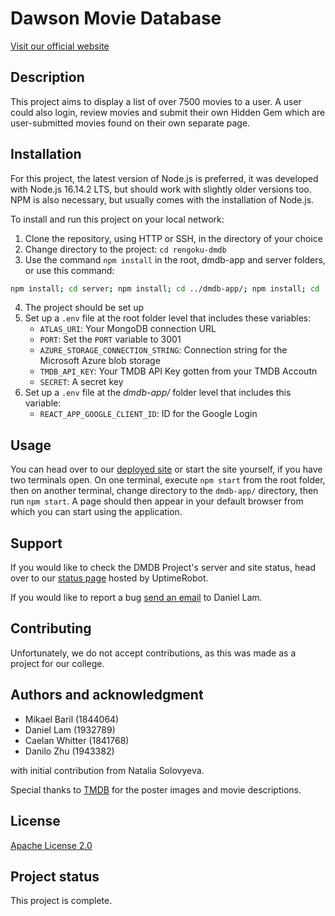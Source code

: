 # Dawson Movie Database

[Visit our official website](https://dmdb-project.herokuapp.com)

## Description
This project aims to display a list of over 7500 movies to a user. A user could also login, review movies and submit their own Hidden Gem which are user-submitted movies found on their own separate page.

## Installation
For this project, the latest version of Node.js is preferred, it was developed with Node.js 16.14.2 LTS, but should work with slightly older versions too.
NPM is also necessary, but usually comes with the installation of Node.js.

To install and run this project on your local network:
   1. Clone the repository, using HTTP or SSH, in the directory of your choice
   2. Change directory to the project: `cd rengoku-dmdb`
   3. Use the command `npm install` in the root, dmdb-app and server folders, or use this command:
   ```sh
   npm install; cd server; npm install; cd ../dmdb-app/; npm install; cd .. 
   ```
   4. The project should be set up
   5. Set up a `.env` file at the root folder level that includes these variables:
      - `ATLAS_URI`: Your MongoDB connection URL
      - `PORT`: Set the `PORT` variable to 3001
      - `AZURE_STORAGE_CONNECTION_STRING`: Connection string for the Microsoft Azure blob storage
      - `TMDB_API_KEY`: Your TMDB API Key gotten from your TMDB Accoutn
      - `SECRET`: A secret key
   6. Set up a `.env` file at the *dmdb-app/* folder level that includes this variable:
      - `REACT_APP_GOOGLE_CLIENT_ID`: ID for the Google Login

## Usage
You can head over to our [deployed site](https://dmdb-project.herokuapp.com) or start the site yourself, if you have two terminals open. On one terminal, execute `npm start` from the root folder, then on another terminal, change directory to the `dmdb-app/` directory, then run `npm start`. A page should then appear in your default browser from which you can start using the application.

## Support
If you would like to check the DMDB Project's server and site status, head over to our [status page](https://stats.uptimerobot.com/v7xxocEMVD) hosted by UptimeRobot.

If you would like to report a bug [send an email](mailto:daniel.lam@dawsoncollege.qc.ca) to Daniel Lam.

## Contributing
Unfortunately, we do not accept contributions, as this was made as a project for our college.

## Authors and acknowledgment

- Mikael Baril (1844064)
- Daniel Lam (1932789)
- Caelan Whitter (1841768)
- Danilo Zhu (1943382)

with initial contribution from Natalia Solovyeva.

Special thanks to [TMDB](https://www.themoviedb.org/) for the poster images and movie descriptions.

## License
[Apache License 2.0](https://www.apache.org/licenses/LICENSE-2.0)

## Project status
This project is complete.
